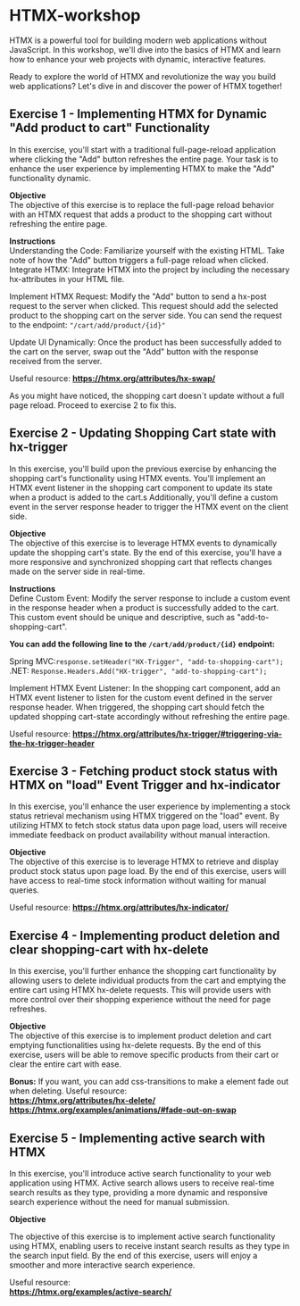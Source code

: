 # HTMX-workshop 

HTMX is a powerful tool for building modern web applications without JavaScript.
In this workshop, we'll dive into the basics of HTMX and learn how to enhance your web projects with dynamic, interactive features.

Ready to explore the world of HTMX and revolutionize the way you build web applications? Let's dive in and discover the power of HTMX together!

## Exercise 1 - Implementing HTMX for Dynamic "Add product to cart" Functionality
In this exercise, you'll start with a traditional full-page-reload application where clicking the "Add" button refreshes the entire page. Your task is to enhance the user experience by implementing HTMX to make the "Add" functionality dynamic.

**Objective**  
The objective of this exercise is to replace the full-page reload behavior with an HTMX request that adds a product to the shopping cart without refreshing the entire page.

**Instructions**  
Understanding the Code: Familiarize yourself with the existing HTML. Take note of how the "Add" button triggers a full-page reload when clicked.
Integrate HTMX: Integrate HTMX into the project by including the necessary hx-attributes in your HTML file.

Implement HTMX Request: Modify the "Add" button to send a hx-post request to the server when clicked. This request should add the selected product to the shopping cart on the server side. You can send the request to the endpoint: ```"/cart/add/product/{id}"```

Update UI Dynamically: Once the product has been successfully added to the cart on the server, swap out the "Add" button with the response received from the server.

Useful resource: **https://htmx.org/attributes/hx-swap/**

As you might have noticed, the shopping cart doesn´t update without a full page reload. Proceed to exercise 2 to fix this. 

## Exercise 2 - Updating Shopping Cart state with hx-trigger

In this exercise, you'll build upon the previous exercise by enhancing the shopping cart's functionality using HTMX events.
You'll implement an HTMX event listener in the shopping cart component to update its state when a product is added to the cart.s
Additionally, you'll define a custom event in the server response header to trigger the HTMX event on the client side.

**Objective**  
The objective of this exercise is to leverage HTMX events to dynamically update the shopping cart's state.
By the end of this exercise, you'll have a more responsive and synchronized shopping cart that reflects changes made on the server side in real-time.

**Instructions**  
Define Custom Event: Modify the server response to include a custom event in the response header when a product is successfully added to the cart. This custom event should be unique and descriptive, such as "add-to-shopping-cart".  

**You can add the following line to the ```/cart/add/product/{id}``` endpoint:**

Spring MVC:```response.setHeader("HX-Trigger", "add-to-shopping-cart");```  
.NET: ```Response.Headers.Add("HX-trigger", "add-to-shopping-cart");```


Implement HTMX Event Listener: In the shopping cart component, add an HTMX event listener to listen for the custom event defined in the server response header.
When triggered, the shopping cart should fetch the updated shopping cart-state accordingly without refreshing the entire page.


Useful resource: **https://htmx.org/attributes/hx-trigger/#triggering-via-the-hx-trigger-header**   

## Exercise 3 - Fetching product stock status with HTMX on "load" Event Trigger and hx-indicator
In this exercise, you'll enhance the user experience by implementing a stock status retrieval mechanism using HTMX triggered on the "load" event. By utilizing HTMX to fetch stock status data upon page load, users will receive immediate feedback on product availability without manual interaction.

**Objective**  
The objective of this exercise is to leverage HTMX to retrieve and display product stock status upon page load. By the end of this exercise, users will have access to real-time stock information without waiting for manual queries.

Useful resource: **https://htmx.org/attributes/hx-indicator/**

## Exercise 4 - Implementing product deletion and clear shopping-cart with hx-delete

In this exercise, you'll further enhance the shopping cart functionality by allowing users to delete individual products from the cart and emptying the entire cart using HTMX hx-delete requests. This will provide users with more control over their shopping experience without the need for page refreshes.

**Objective**  
The objective of this exercise is to implement product deletion and cart emptying functionalities using hx-delete requests. By the end of this exercise, users will be able to remove specific products from their cart or clear the entire cart with ease.

**Bonus:** If you want, you can add css-transitions to make a element fade out when deleting.
Useful resource:   
**https://htmx.org/attributes/hx-delete/**  
**https://htmx.org/examples/animations/#fade-out-on-swap**



## Exercise 5 - Implementing active search with HTMX

In this exercise, you'll introduce active search functionality to your web application using HTMX. Active search allows users to receive real-time search results as they type, providing a more dynamic and responsive search experience without the need for manual submission.

**Objective**

The objective of this exercise is to implement active search functionality using HTMX, enabling users to receive instant search results as they type in the search input field. By the end of this exercise, users will enjoy a smoother and more interactive search experience.

Useful resource:   
**https://htmx.org/examples/active-search/**